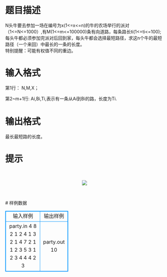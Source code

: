# 

 
 # 题目描述 
<p>N头牛要去参加一场在编号为x(1&lt;=x&lt;=n)的牛的农场举行的派对（1&lt;=N&lt;=1000）,有M(1&lt;=m&lt;=100000)条有向道路，每条路长ti(1&lt;=ti&lt;=100);每头牛都必须参加完派对后回到家，每头牛都会选择最短路径，求这n个牛的最短路径（一个来回）中最长的一条的长度。<br />
特别提醒：可能有权值不同的重边。</p> 

 
 # 输入格式 
<p>第1行：&nbsp;N,M,X；</p>

<p><span style="line-height: 1.6em;">第2~m+1行:&nbsp;Ai,Bi,Ti,表示有一条从Ai到Bi的路，长度为Ti.</span></p> 

 
 # 输出格式 
<p>最长最短路的长度。</p> 

 
 # 提示 
<p>&nbsp;</p>

<center><img src="/source/joyoi/tyvj-3017/img/aHR0cDovL3d3dy5qb3lvaS5jbi9wcm9ibGVtL3R5dmotMzAxNy9wcm9ibGVtc19pbWFnZXMvMzYzMC8xLnBuZw==.png" /></center>

<p>&nbsp;</p> 
# 样例数据
<style>
        table,table tr th, table tr td { border:1px solid #0094ff; }
        table { width: 200px; min-height: 25px; line-height: 25px; text-align: center; border-collapse: collapse;}   
    </style>
<table>
	<tr>
		<td>输入样例</td>
		<td>输出样例</td>
	</tr>
<tr><td>party.in
4 8 2
1 2 4
1 3 2
1 4 7
2 1 1
2 3 5
3 1 2
3 4 4
4 2 3</td><td>party.out
10</td></tr></table>
